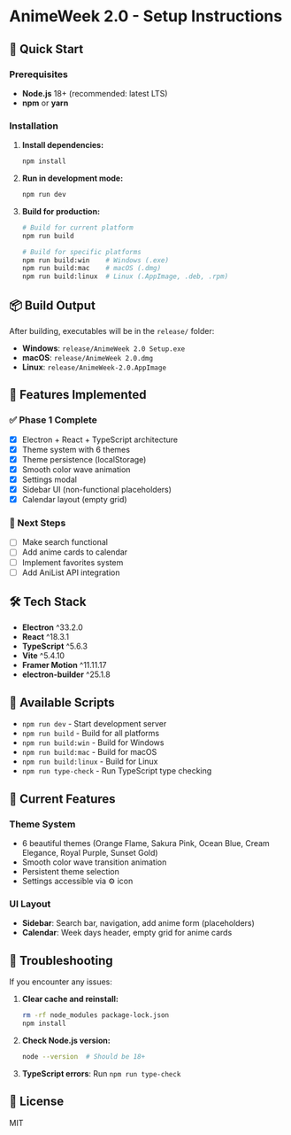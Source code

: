 # AnimeWeek 2.0 - Setup Instructions

## 🚀 Quick Start

### Prerequisites
- **Node.js** 18+ (recommended: latest LTS)
- **npm** or **yarn**

### Installation

1. **Install dependencies:**
   ```bash
   npm install
   ```

2. **Run in development mode:**
   ```bash
   npm run dev
   ```

3. **Build for production:**
   ```bash
   # Build for current platform
   npm run build

   # Build for specific platforms
   npm run build:win    # Windows (.exe)
   npm run build:mac    # macOS (.dmg)
   npm run build:linux  # Linux (.AppImage, .deb, .rpm)
   ```

## 📦 Build Output

After building, executables will be in the `release/` folder:
- **Windows**: `release/AnimeWeek 2.0 Setup.exe`
- **macOS**: `release/AnimeWeek 2.0.dmg`
- **Linux**: `release/AnimeWeek-2.0.AppImage`

## 🎨 Features Implemented

### ✅ Phase 1 Complete
- [x] Electron + React + TypeScript architecture
- [x] Theme system with 6 themes
- [x] Theme persistence (localStorage)
- [x] Smooth color wave animation
- [x] Settings modal
- [x] Sidebar UI (non-functional placeholders)
- [x] Calendar layout (empty grid)

### 🔄 Next Steps
- [ ] Make search functional
- [ ] Add anime cards to calendar
- [ ] Implement favorites system
- [ ] Add AniList API integration

## 🛠️ Tech Stack

- **Electron** ^33.2.0
- **React** ^18.3.1
- **TypeScript** ^5.6.3
- **Vite** ^5.4.10
- **Framer Motion** ^11.11.17
- **electron-builder** ^25.1.8

## 📝 Available Scripts

- `npm run dev` - Start development server
- `npm run build` - Build for all platforms
- `npm run build:win` - Build for Windows
- `npm run build:mac` - Build for macOS
- `npm run build:linux` - Build for Linux
- `npm run type-check` - Run TypeScript type checking

## 🎯 Current Features

### Theme System
- 6 beautiful themes (Orange Flame, Sakura Pink, Ocean Blue, Cream Elegance, Royal Purple, Sunset Gold)
- Smooth color wave transition animation
- Persistent theme selection
- Settings accessible via ⚙️ icon

### UI Layout
- **Sidebar**: Search bar, navigation, add anime form (placeholders)
- **Calendar**: Week days header, empty grid for anime cards

## 🐛 Troubleshooting

If you encounter any issues:

1. **Clear cache and reinstall:**
   ```bash
   rm -rf node_modules package-lock.json
   npm install
   ```

2. **Check Node.js version:**
   ```bash
   node --version  # Should be 18+
   ```

3. **TypeScript errors**: Run `npm run type-check`

## 📄 License

MIT
